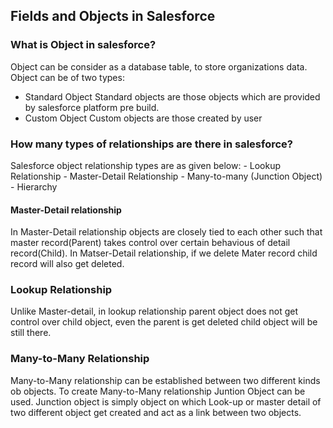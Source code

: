 ## Fields and Objects in Salesforce

### What is Object in salesforce?
Object can be consider as a database table, to store organizations data.
Object can be of two types: 
 - Standard Object 
 	Standard objects are those objects which are provided by salesforce platform pre build.
 - Custom Object 
 	Custom objects are those created by user	

### How many types of relationships are there in salesforce?
Salesforce object relationship types are as given below:
	- Lookup Relationship
	- Master-Detail Relationship
	- Many-to-many (Junction Object)
	- Hierarchy

#### Master-Detail relationship
In Master-Detail relationship objects are closely tied to each other such that master record(Parent) takes control over certain behavious of detail record(Child).
In Matser-Detail relationship, if we delete Mater record child record will also get deleted.

### Lookup Relationship
Unlike Master-detail, in lookup relationship parent object does not get control over child object, even the parent is get deleted child object will be still there.

### Many-to-Many Relationship
Many-to-Many relationship can be established between two different kinds ob objects. To create Many-to-Many relationship Juntion Object can be used.
Junction object is simply object on which Look-up or master detail of two different object get created and act as a link between two objects.

